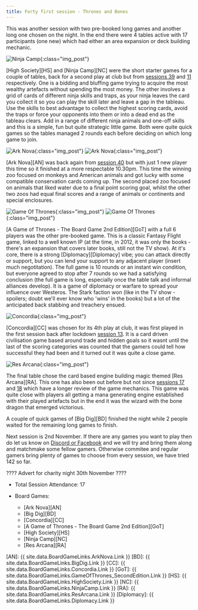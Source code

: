 ```yaml
---
title: Forty first session - Thrones and Bones
---
```


This was another session with two pre-booked long games and another long one chosen on the night. In the end there were 4 tables active with 17 participants (one new) which had either an area expansion or deck building mechanic.

![Ninja Camp](/images/posts/2022_10_19/NinjaCamp01.jpg "Ninja Camp"){:class="img_post"}

[High Society][HS] and [Ninja Camp][NC] were the short starter games for a couple of tables, back for a second play at club but from [sessions 39][39] and [11][11] respectively. One is a bidding and bluffing game trying to acquire the most wealthy artefacts without spending the most money. The other involves a grid of cards of different ninja skills and traps, as your ninja leaves the card you collect it so you can play the skill later and leave a gap in the tableau. Use the skills to best advantage to collect the highest scoring cards, avoid the traps or force your opponents into them or into a dead end as the tableau clears. Add in a range of different ninja animals and one-off skills and this is a simple, fun but quite strategic little game. Both were quite quick games so the tables managed 2 rounds each before deciding on which long game to join.

![Ark Nova](/images/posts/2022_10_19/ArkNova01.jpg "Ark Nova"){:class="img_post"}
![Ark Nova](/images/posts/2022_10_19/ArkNova02.jpg "Ark Nova"){:class="img_post"}

[Ark Nova][AN] was back again from [session 40][40] but with just 1 new player this time so it finished at a more respectable 10.30pm. This time the winning zoo focused on monkeys and American animals and got lucky with some compatible conservation cards coming up. The second placed zoo focused on animals that liked water due to a final point scoring goal, whilst the other two zoos had equal final scores and a range of animals or continents and special enclosures.

![Game Of Thrones](/images/posts/2022_10_19/GameOfThrones01.jpg "Game Of Thrones"){:class="img_post"}
![Game Of Thrones](/images/posts/2022_10_19/GameOfThrones02.jpg "Game Of Thrones"){:class="img_post"}

[A Game of Thrones - The Board Game 2nd Edition][GoT] with a full 6 players was the other pre-booked game. This is a classic Fantasy Flight game, linked to a well known IP (at the time, in 2012, it was only the books - there's an expansion that covers later books, still not the TV show). At it's core, there is a strong [Diplomacy][Diplomacy] vibe; you can attack directly or support, but you can lend your support to any adjacent player (insert much negotitation). The full game is 10 rounds or an instant win condition, but everyone agreed to stop after 7 rounds so we had a satisfying conclusion (the full game is long, especially once the table talk and informal alliances develop). It is a game of diplomacy or warfare to spread your influence over Westeros. The Stark faction won (like in the TV show - spoilers; doubt we'll ever know who 'wins' in the books) but a lot of the anticipated back stabbing and treachery ensued.

![Concordia](/images/posts/2022_10_19/Concordia01.jpg "Concordia"){:class="img_post"}

[Concordia][CC] was chosen for its 4th play at club, it was first played in the first session back after lockdown [session 13][13]. It is a card driven civilisation game based around trade and hidden goals so it wasnt until the last of the scoring categories was counted that the gamers could tell how successful they had been and it turned out it was quite a close game.

![Res Arcana](/images/posts/2022_10_19/ResArcana01.jpg "Res Arcana"){:class="img_post"}

The final table chose the card based engine building magic themed [Res Arcana][RA]. This one has also been out before but not since [sessions 17][17] and [18][18] which have a longer review of the game mechanics. This game was quite close with players all getting a mana generating engine established with their played artefacts but in the end it was the wizard with the bone dragon that emerged victorious.

A couple of quick games of [Big Dig][BD] finished the night while 2 people waited for the remaining long games to finish.

Next session is 2nd November. If there are any games you want to play then do let us know on [Discord or Facebook][Contact] and we will try and bring them along and matchmake some fellow gamers. Otherwise commitee and regular gamers bring plenty of games to choose from every session, we have tried 142 so far. 

???? Advert for charity night 30th November ????

* Total Session Attendance: 17
* Board Games:

	 * [Ark Nova][AN]
	 * [Big Dig][BD]
	 * [Concordia][CC]
	 * [A Game of Thrones - The Board Game 2nd Edition][GoT]
	 * [High Society][HS]
	 * [Ninja Camp][NC]
	 * [Res Arcana][RA]
	 

[AN]: {{ site.data.BoardGameLinks.ArkNova.Link }}
[BD]: {{ site.data.BoardGameLinks.BigDig.Link }}
[CC]: {{ site.data.BoardGameLinks.Concordia.Link }}
[GoT]: {{ site.data.BoardGameLinks.GameOfThrones_SecondEdition.Link }}
[HS]: {{ site.data.BoardGameLinks.HighSociety.Link }}
[NC]: {{ site.data.BoardGameLinks.NinjaCamp.Link }}
[RA]: {{ site.data.BoardGameLinks.ResArcana.Link }}
[Diplomacy]: {{ site.data.BoardGameLinks.Diplomacy.Link }}

[11]: /2020/02/26/eleventh-session.html
[13]: /2021/08/25/thirteenth-session.html
[17]: /2021/10/20/seventeenth-session.html
[18]: /2021/11/03/eighteenth-session.html
[39]: /2022/09/21/thirtyninth-session.html
[40]: /2022/10/05/fortieth-session.html

[Contact]: /Contact.html
